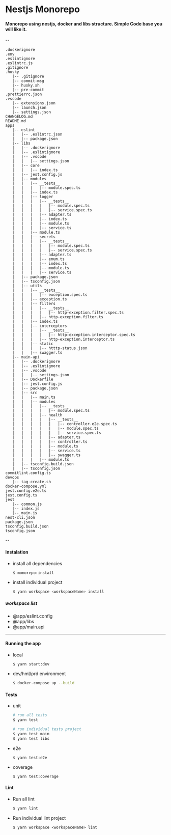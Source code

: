 # Nestjs Monorepo 

#### Monorepo using nestjs, docker and libs structure. Simple Code base you will like it.
--
```
.dockerignore
.env
.eslintignore
.eslintrc.js
.gitignore
.husky
   |-- .gitignore
   |-- commit-msg
   |-- husky.sh
   |-- pre-commit
.prettierrc.json
.vscode
   |-- extensions.json
   |-- launch.json
   |-- settings.json
CHANGELOG.md
README.md
apps
   |-- eslint
   |   |-- .eslintrc.json
   |   |-- package.json
   |-- libs
   |   |-- .dockerignore
   |   |-- .eslintignore
   |   |-- .vscode
   |   |   |-- settings.json
   |   |-- core
   |   |   |-- index.ts
   |   |-- jest.config.js
   |   |-- modules
   |   |   |-- __tests__
   |   |   |   |-- module.spec.ts
   |   |   |-- index.ts
   |   |   |-- logger
   |   |   |   |-- __tests__
   |   |   |   |   |-- module.spec.ts
   |   |   |   |   |-- service.spec.ts
   |   |   |   |-- adapter.ts
   |   |   |   |-- index.ts
   |   |   |   |-- module.ts
   |   |   |   |-- service.ts
   |   |   |-- module.ts
   |   |   |-- secrets
   |   |   |   |-- __tests__
   |   |   |   |   |-- module.spec.ts
   |   |   |   |   |-- service.spec.ts
   |   |   |   |-- adapter.ts
   |   |   |   |-- enum.ts
   |   |   |   |-- index.ts
   |   |   |   |-- module.ts
   |   |   |   |-- service.ts
   |   |-- package.json
   |   |-- tsconfig.json
   |   |-- utils
   |   |   |-- __tests__
   |   |   |   |-- exception.spec.ts
   |   |   |-- exception.ts
   |   |   |-- filters
   |   |   |   |-- __tests__
   |   |   |   |   |-- http-exception.filter.spec.ts
   |   |   |   |-- http-exception.filter.ts
   |   |   |-- index.ts
   |   |   |-- interceptors
   |   |   |   |-- __tests__
   |   |   |   |   |-- http-exception.interceptor.spec.ts
   |   |   |   |-- http-exception.interceptor.ts
   |   |   |-- static
   |   |   |   |-- htttp-status.json
   |   |   |-- swagger.ts
   |-- main-api
   |   |-- .dockerignore
   |   |-- .eslintignore
   |   |-- .vscode
   |   |   |-- settings.json
   |   |-- Dockerfile
   |   |-- jest.config.js
   |   |-- package.json
   |   |-- src
   |   |   |-- main.ts
   |   |   |-- modules
   |   |   |   |-- __tests__
   |   |   |   |   |-- module.spec.ts
   |   |   |   |-- health
   |   |   |   |   |-- __tests__
   |   |   |   |   |   |-- controller.e2e.spec.ts
   |   |   |   |   |   |-- module.spec.ts
   |   |   |   |   |   |-- service.spec.ts
   |   |   |   |   |-- adapter.ts
   |   |   |   |   |-- controller.ts
   |   |   |   |   |-- module.ts
   |   |   |   |   |-- service.ts
   |   |   |   |   |-- swagger.ts
   |   |   |   |-- module.ts
   |   |-- tsconfig.build.json
   |   |-- tsconfig.json
commitlint.config.ts
devops
   |-- tag-create.sh
docker-compose.yml
jest.config.e2e.ts
jest.config.ts
jest
   |-- common.js
   |-- index.js
   |-- main.js
nest-cli.json
package.json
tsconfig.build.json
tsconfig.json
```
--
#### Instalation

 - install all dependencies
    ```bash
    $ monorepo:install
    ```
 - install individual project
    ```bash
    $ yarn workspace <workspaceName> install
    ```
##### workspace list
 - @app/eslint.config
 - @app/libs
 - @app/main.api
---

#### Running the app
 - local
    ```bash
    $ yarn start:dev
    ```

 - dev/hml/prd environment
    ```bash
    $ docker-compose up --build
    ```

#### Tests
 - unit
    ```bash
    # run all tests
    $ yarn test
    ```
    
    ```bash
    # run individual tests project
    $ yarn test main
    $ yarn test libs
    ```
 - e2e
     ```
     $ yarn test:e2e
     ```
 - coverage
    ```
    $ yarn test:coverage
    ```

#### Lint

 - Run all lint
    ```bash
    $ yarn lint
    ```
 - Run individual lint project
    ```
    $ yarn workspace <workspaceName> lint
    ```

